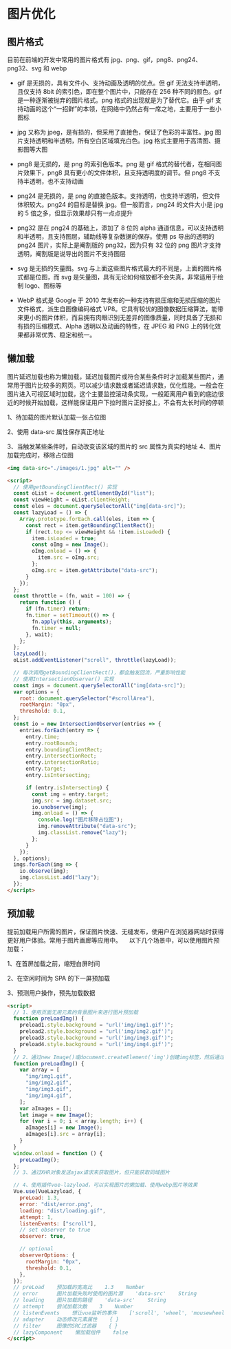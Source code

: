 # 图片优化

## 图片格式

目前在前端的开发中常用的图片格式有 jpg、png、gif，png8、png24、png32、svg 和 webp

- gif 是无损的，具有文件小、支持动画及透明的优点。但 gif 无法支持半透明，且仅支持 8bit 的索引色，即在整个图片中，只能存在 256 种不同的颜色。gif 是一种逐渐被抛弃的图片格式。png 格式的出现就是为了替代它。由于 gif 支持动画的这个“一招鲜”的本领，在网络中仍然占有一席之地，主要用于一些小图标
- jpg 又称为 jpeg，是有损的，但采用了直接色，保证了色彩的丰富性。jpg 图片支持透明和半透明，所有空白区域填充白色。jpg 格式主要用于高清图、摄影图等大图

- png8 是无损的，是 png 的索引色版本。png 是 gif 格式的替代者，在相同图片效果下，png8 具有更小的文件体积，且支持透明度的调节。但 png8 不支持半透明，也不支持动画
- png24 是无损的，是 png 的直接色版本。支持透明，也支持半透明，但文件体积较大。png24 的目标是替换 jpg。但一般而言，png24 的文件大小是 jpg 的 5 倍之多，但显示效果却只有一点点提升
- png32 是在 png24 的基础上，添加了 8 位的 alpha 通道信息，可以支持透明和半透明，且支持图层，辅助线等复杂数据的保存。使用 ps 导出的透明的 png24 图片，实际上是阉割版的 png32，因为只有 32 位的 png 图片才支持透明，阉割版是说导出的图片不支持图层
- svg 是无损的矢量图。svg 与上面这些图片格式最大的不同是，上面的图片格式都是位图，而 svg 是矢量图，具有无论如何缩放都不会失真，非常适用于绘制 logo、图标等
- WebP 格式是 Google 于 2010 年发布的一种支持有损压缩和无损压缩的图片文件格式，派生自图像编码格式 VP8。它具有较优的图像数据压缩算法，能带来更小的图片体积，而且拥有肉眼识别无差异的图像质量，同时具备了无损和有损的压缩模式、Alpha 透明以及动画的特性，在 JPEG 和 PNG 上的转化效果都非常优秀、稳定和统一。

## 懒加载

图片延迟加载也称为懒加载，延迟加载图片或符合某些条件时才加载某些图片，通常用于图片比较多的网页。可以减少请求数或者延迟请求数，优化性能。一般会在图片进入可视区域时加载，这个主要监控滚动条实现，一般距离用户看到的底边很近的时候开始加载，这样能保证用户下拉时图片正好接上，不会有太长时间的停顿

1、待加载的图片默认加载一张占位图

2、使用 data-src 属性保存真正地址

3、当触发某些条件时，自动改变该区域的图片的 src 属性为真实的地址
4、图片加载完成时，移除占位图

```html
<img data-src="./images/1.jpg" alt="" />

<script>
  // 使用getBoundingClientRect() 实现
  const oList = document.getElementById("list");
  const viewHeight = oList.clientHeight;
  const eles = document.querySelectorAll("img[data-src]");
  const lazyLoad = () => {
    Array.prototype.forEach.call(eles, item => {
      const rect = item.getBoundingClientRect();
      if (rect.top <= viewHeight && !item.isLoaded) {
        item.isLoaded = true;
        const oImg = new Image();
        oImg.onload = () => {
          item.src = oImg.src;
        };
        oImg.src = item.getAttribute("data-src");
      }
    });
  };
  const throttle = (fn, wait = 100) => {
    return function () {
      if (fn.timer) return;
      fn.timer = setTimeout(() => {
        fn.apply(this, arguments);
        fn.timer = null;
      }, wait);
    };
  };
  lazyLoad();
  oList.addEventListener("scroll", throttle(lazyLoad));

  // 每次调用getBoundingClientRect()，都会触发回流，严重影响性能
  // 使用IntersectionObserver() 实现
  const imgs = document.querySelectorAll("img[data-src]");
  var options = {
    root: document.querySelector("#scrollArea"),
    rootMargin: "0px",
    threshold: 0.1,
  };
  const io = new IntersectionObserver(entries => {
    entries.forEach(entry => {
      entry.time;
      entry.rootBounds;
      entry.boundingClientRect;
      entry.intersectionRect;
      entry.intersectionRatio;
      entry.target;
      entry.isIntersecting;

      if (entry.isIntersecting) {
        const img = entry.target;
        img.src = img.dataset.src;
        io.unobserve(img);
        img.onload = () => {
          console.log("图片移除占位图");
          img.removeAttribute("data-src");
          img.classList.remove("lazy");
        };
      }
    });
  }, options);
  imgs.forEach(img => {
    io.observe(img);
    img.classList.add("lazy");
  });
</script>
```

## 预加载

提前加载用户所需的图片，保证图片快速、无缝发布，使用户在浏览器网站时获得更好用户体验。常用于图片画廊等应用中。  以下几个场景中，可以使用图片预加载：

1、在首屏加载之前，缩短白屏时间

2、在空闲时间为 SPA 的下一屏预加载

3、预测用户操作，预先加载数据

```html
<script>
  // 1、使用页面无用元素的背景图片来进行图片预加载
  function preLoadImg() {
    preload1.style.background = "url('img/img1.gif')";
    preload2.style.background = "url('img/img2.gif')";
    preload3.style.background = "url('img/img3.gif')";
    preload4.style.background = "url('img/img4.gif')";
  }
  // 2、通过new Image()或document.createElement('img')创建img标签，然后通过img的src属性来加载图片
  function preLoadImg() {
    var array = [
      "img/img1.gif",
      "img/img2.gif",
      "img/img3.gif",
      "img/img4.gif",
    ];
    var aImages = [];
    let image = new Image();
    for (var i = 0; i < array.length; i++) {
      aImages[i] = new Image();
      aImages[i].src = array[i];
    }
  }
  window.onload = function () {
    preLoadImg();
  };
  // 3、通过XHR对象发送ajax请求来获取图片，但只能获取同域图片

  // 4、使用插件vue-lazyload，可以实现图片的懒加载、使用webp图片等效果
  Vue.use(VueLazyload, {
    preLoad: 1.3,
    error: "dist/error.png",
    loading: "dist/loading.gif",
    attempt: 1,
    listenEvents: ["scroll"],
    // set observer to true
    observer: true,

    // optional
    observerOptions: {
      rootMargin: "0px",
      threshold: 0.1,
    },
  });
  // preLoad    预加载的宽高比    1.3    Number
  // error      图片加载失败时使用的图片源    'data-src'    String
  // loading    图片加载的路径    'data-src'    String
  // attempt    尝试加载次数    3    Number
  // listenEvents    想让vue监听的事件    ['scroll', 'wheel', 'mousewheel', 'resize', 'animationend', 'transitionend', 'touchmove']
  // adapter    动态修改元素属性    { }
  // filter     图像的SRC过滤器    { }
  // lazyComponent    懒加载组件    false
</script>
```
